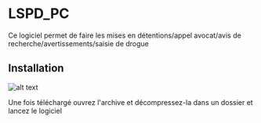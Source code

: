 # LSPD_PC

Ce logiciel permet de faire les mises en détentions/appel avocat/avis de recherche/avertissements/saisie de drogue

## Installation
![alt text](https://media.discordapp.net/attachments/396287605127512064/865544923913912320/DyYiq9dkrkmvAAAAAElFTkSuQmCC.png)

Une fois téléchargé ouvrez l'archive et décompressez-la dans un dossier et lancez le logiciel
